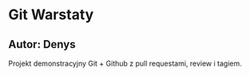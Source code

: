 # Git Warstaty

## Autor: Denys

Projekt demonstracyjny Git + Github z pull requestami, review i tagiem.
